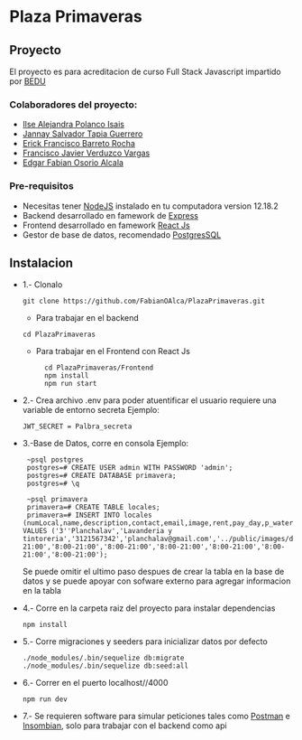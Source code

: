 # Plaza Primaveras

## Proyecto 
   El proyecto es para acreditacion de curso Full Stack Javascript impartido por [BEDU](https://bedu.org/)

### Colaboradores del proyecto:
   * [Ilse Alejandra Polanco Isais](https://github.com/IlsePolanco)
   * [Jannay Salvador Tapia Guerrero](https://github.com/Blaheud)
   * [Erick Francisco Barreto Rocha](https://github.com/Efcobr)
   * [Francisco Javier Verduzco Vargas]()
   * [Edgar Fabian Osorio Alcala](https://github.com/FabianOAlca)
   

### Pre-requisitos 
   * Necesitas tener [NodeJS](https://nodejs.org/en/download/) instalado en tu computadora version 12.18.2
   * Backend desarrollado en famework de [Express](https://expressjs.com/es/)
   * Frontend desarrollado en famework [React Js](https://es.reactjs.org/)
   * Gestor de base de datos, recomendado [PostgresSQL](https://www.postgresql.org/)
   

## Instalacion
   

* 1.- Clonalo 
    ```
    git clone https://github.com/FabianOAlca/PlazaPrimaveras.git
    ```
    * Para trabajar en el backend
    ```
    cd PlazaPrimaveras 

    ```
    * Para trabajar en el Frontend con React Js
       ```
         cd PlazaPrimaveras/Frontend
         npm install
         npm run start
       ```
* 2.- Crea archivo .env para poder atuentificar el usuario requiere una variable de entorno secreta
    Ejemplo:
    ```
    JWT_SECRET = Palbra_secreta
    ```
* 3.-Base de Datos, corre en consola
    Ejemplo: 
   ```
    ~psql postgres
    postgres=# CREATE USER admin WITH PASSWORD 'admin';
    postgres=# CREATE DATABASE primavera;
    postgres=# \q
    
    ~psql primavera
    primavera=# CREATE TABLE locales;
    primavera=# INSERT INTO locales (numLocal,name,description,contact,email,image,rent,pay_day,p_water,open,monday,tuesday,wednesday,thursday,friday,saturday,sunday) VALUES ('3''Planchalav','Lavanderia y tintoreria','3121567342','planchalav@gmail.com','../public/images/demo.jpg',50000,'1/mes',False,True,'8:00-21:00','8:00-21:00','8:00-21:00','8:00-21:00','8:00-21:00','8:00-21:00','8:00-21:00');
    ```
    Se puede omitir el ultimo paso despues de crear la tabla en la base de datos y se puede apoyar con sofware externo para agregar informacion en la tabla 
    
* 4.- Corre en la carpeta raiz del proyecto para instalar dependencias
    ```
    npm install
    ```
* 5.- Corre migraciones y seeders para inicializar datos por defecto 
     ```
    ./node_modules/.bin/sequelize db:migrate
    ./node_modules/.bin/sequelize db:seed:all
    ```

* 6.- Correr en el puerto localhost//4000
    ```
    npm run dev
    ```

* 7.- Se requieren software para simular peticiones tales como [Postman](https://www.postman.com/) e [Insombian](https://insomnia.rest/download/), solo para trabajar con el backend como api



